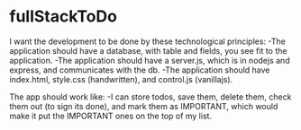 # fullStackToDo

I want the development to be done by these technological principles:
-The application should have a database, with table and fields, you see fit to the application.
-The application should have a server.js, which is in nodejs and express, and communicates with the db.
-The application should have index.html, style.css (handwritten), and control.js (vanillajs).

The app should work like:
-I can store todos, save them, delete them, check them out (to sign its done), and mark them as IMPORTANT, which would make it put the IMPORTANT ones on the top of my list.